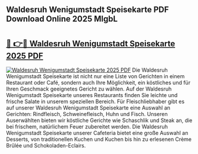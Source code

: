 ## Waldesruh Wenigumstadt Speisekarte PDF Download Online 2025 MlgbL

# <h2><a href="http://gcd80v.nevu.top/?p=Waldesruh+Wenigumstadt+Speisekarte">🔗 👉🔴 Waldesruh Wenigumstadt Speisekarte 2025 PDF</a></h2>

[![Waldesruh Wenigumstadt Speisekarte 2025 PDF](https://i.imgur.com/dBaPXMq.png)](http://gcd80v.nevu.top/?p=Waldesruh+Wenigumstadt+Speisekarte)
Die Waldesruh Wenigumstadt Speisekarte ist nicht nur eine Liste von Gerichten in einem Restaurant oder Café, sondern auch Ihre Möglichkeit, ein köstliches und für Ihren Geschmack geeignetes Gericht zu wählen. Auf der Waldesruh Wenigumstadt Speisekarte unseres Restaurants finden Sie leichte und frische Salate in unserem speziellen Bereich. Für Fleischliebhaber gibt es auf unserer Waldesruh Wenigumstadt Speisekarte eine Auswahl an Gerichten: Rindfleisch, Schweinefleisch, Huhn und Fisch. Unseren Auserwählten bieten wir köstliche Gerichte wie Schaschlik und Steak an, die bei frischem, natürlichem Feuer zubereitet werden. Die Waldesruh Wenigumstadt Speisekarte unserer Cafeteria bietet eine große Auswahl an Desserts, von traditionellen Kuchen und Kuchen bis hin zu erlesenen Crème Brûlée und Schokoladen-Eclairs.
